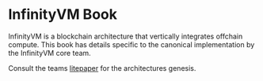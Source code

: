 # InfinityVM Book

InfinityVM is a blockchain architecture that vertically integrates offchain compute. This book has details specific to the canonical implementation by the InfinityVM core team. 

Consult the teams [litepaper](https://infinityvm.xyz/infinityvm_litepaper.pdf) for the architectures genesis.